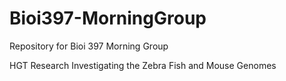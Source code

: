 # Bioi397-MorningGroup

Repository for Bioi 397 Morning Group

HGT Research Investigating the Zebra Fish and Mouse Genomes 
